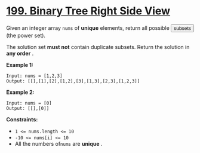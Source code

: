 # [199. Binary Tree Right Side View](https://leetcode.com/problems/binary-tree-right-side-view/description/)

Given an integer array <code>nums</code> of **unique** elements, return all
possible
<button type="button" aria-haspopup="dialog" aria-expanded="false" aria-controls="radix-:r1m:" data-state="closed" class="">subsets</button>
(the power set).

The solution set **must not** contain duplicate subsets. Return the solution in
**any order** .

**Example 1:**

```
Input: nums = [1,2,3]
Output: [[],[1],[2],[1,2],[3],[1,3],[2,3],[1,2,3]]
```

**Example 2:**

```
Input: nums = [0]
Output: [[],[0]]
```

**Constraints:**

- <code>1 <= nums.length <= 10</code>
- <code>-10 <= nums[i] <= 10</code>
- All the numbers of<code>nums</code> are **unique** .
